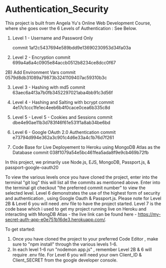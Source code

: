 # Authentication_Security

This project is built from Angela Yu's Online Web Development Course, where she goes over the 6 Levels of Authentication : See Below. 

1) Level 1 - Username and Password Only
   
   commit 1af2c5437694e589bdd9e13690230953d34fa03a

3) Level 2 - Encryption
   commit 699a4a6a4c0905e84accb0512b8234ce8dcc0f67

 2B) Add Environment Vars
   commit 0579d8db31089a79873b3241109407ac59310b3c

3) Level 3 - Hashing with md5
   commit 63aec6a4f3a7b0fb3452297021aba4bb91c3d56f

4) Level 4 - Hashing and Salting with bcrypt
   commit 4e17c1ccc1fe1ec4eeb6b4f0cace0cea6b335c8d

5) Level 5 - Level 5 - Cookies and Sessions
   commit dbe4e90ae11b3d783f46f61e531f1a8ab34be6bd

6) Level 6 - Google OAuth 2.0 Authentication
   commit e73794d994e362a3c901c4d6e33a4c1b76d7f261

7) Code Base for Live Deployement to Heroku using MongoDB Atlas as the Database
   commit 038f1079a54e5bc461fea5ada8f9e9cb469b72fb

In this project, we primarily use Node.js, EJS, MongoDB, Passport.js, & passport-google-oauth20

To view the various levels once you have cloned the project, enter into the terminal "git log" this will list all the commits as mentioned above. Enter into the terminal git checkout "the preferred commit number" to view the selected level.
Level 6 demonstrates the use of the highest form of security and authentication , using Google Oauth & Passport.js. Please note for Level 2B & Level 6 you will need .env file to have the project started. Level 7 is the code base which i used to get
my project running live on Heroku and interacting with MongDB Atlas - the live link can be found here - https://my-secret-auth-app-e0e751b16de3.herokuapp.com/.

To get started:
1) Once you have cloned the project to your preferred Code Editor , make sure to "npm install" through the various levels 1-6.
2) In each level 1-6 run "nodemon app.js" , remember Level 2B & 6 will require .env file. For Level 6 you will need your own Client_ID & Client_SECRET from the google developer console.

   
